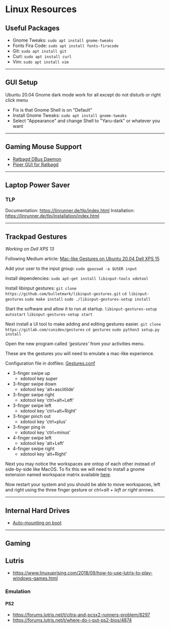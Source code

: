 # Linux Resources

## Useful Packages

- Gnome Tweaks: `sudo apt install gnome-tweaks`
- Fonts Fira Code: `sudo apt install fonts-firacode`
- Git: `sudo apt install git`
- Curl: `sudo apt install curl`
- Vim: `sudo apt install vim`

---

## GUI Setup

Ubuntu 20.04 Gnome dark mode work for all except do not disturb or right click menu

- Fix is that Gnome Shell is on "Default"
- Install Gnome Tweaks: `sudo apt install gnome-tweaks`
- Select "Appearance" and change Shell to "Yaru-dark" or whatever you want

---

## Gaming Mouse Support

- [Ratbagd DBus Daemon](https://github.com/libratbag/libratbag/blob/master/README.md#running-ratbagd-as-dbus-activated-systemd-service)
- [Piper GUI for Ratbagd](https://github.com/libratbag/piper)

---

## Laptop Power Saver

### TLP
Documentation: https://linrunner.de/tlp/index.html
Installation: https://linrunner.de/tlp/installation/index.html

---

## Trackpad Gestures
*Working on Dell XPS 13*

Following Medium article: [Mac-like Gestures on Ubuntu 20.04 Dell XPS 15](https://medium.com/@kaigo/mac-like-gestures-on-ubuntu-20-04-dell-xps-15-7ea6e3be7f76)

Add your user to the input group:
`sudo gpasswd -a $USER input`

Install dependencies:
`sudo apt-get install libinput-tools xdotool`

Install libinput gestures:
`git clone https://github.com/bulletmark/libinput-gestures.git`
`cd libinput-gestures`
`sudo make install`
`sudo ./libinput-gestures-setup install`

Start the software and allow it to run at startup.
`libinput-gestures-setup autostart`
`libinput-gestures-setup start`

Next install a UI tool to make adding and editing gestures easier.
`git clone https://gitlab.com/cunidev/gestures`
`cd gestures`
`sudo python3 setup.py install`

Open the new program called *‘gestures’* from your activities menu.

These are the gestures you will need to emulate a mac-like experience.

Configuration file in dotfiles: [Gestures.conf](https://github.com/BradNut/dotfiles/blob/master/Linux%20Settings/Gesture%20Settings/Gestures.conf)
- 3-finger swipe up
  - xdotool key super
- 3-finger swipe down
  - xdotool key 'alt+asciitilde'
- 3-finger swipe right
  - xdotool key 'ctrl+alt+Left'
- 3-finger swipe left
  - xdotool key 'ctrl+alt+Right'
- 3-finger pinch out
  - xdotool key 'ctrl+plus'
- 3-finger ping in
  - xdotool key 'ctrl+minus'
- 4-finger swipe left
  - xdotool key 'alt+Left'
- 4-finger swipe right
  - xdotool key 'alt+Right'

Next you may notice the workspaces are ontop of each other instead of side-by-side like MacOS. To fix this we will need to install a gnome extension named workspace matrix available [here](https://extensions.gnome.org/extension/1485/workspace-matrix/).

Now restart your system and you should be able to move workspaces, left and right using the three finger gesture or *ctrl+alt + left or right arrows*.

---

## Internal Hard Drives

- [Auto-mounting on boot](https://www.liberiangeek.net/2012/04/auto-mount-windows-ntfs-partitions-in-ubuntu-12-04-precise-pangolin/)

---

## Gaming

## Lutris

- https://www.linuxuprising.com/2018/09/how-to-use-lutris-to-play-windows-games.html

### Emulation

#### PS2

- https://forums.lutris.net/t/citra-and-pcsx2-runners-problem/8297
- https://forums.lutris.net/t/where-do-i-put-ps2-bios/4874

